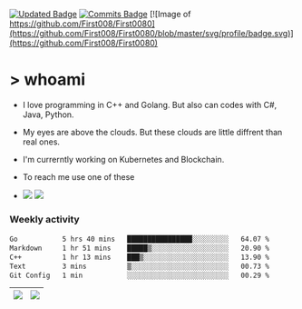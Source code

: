 [![Updated Badge](https://badges.pufler.dev/updated/First008/First008)](https://badges.pufler.dev)
[![Commits Badge](https://badges.pufler.dev/commits/monthly/First008)](https://badges.pufler.dev)
[![Image of https://github.com/First008/First0080](https://github.com/First008/First0080/blob/master/svg/profile/badge.svg)](https://github.com/First008/First0080)



<h1> > whoami </h1>

 - I love programming in C++ and Golang. But also can codes with C#, Java, Python.

 - My eyes are above the clouds. But these clouds are little diffrent than real ones.
 
 - I'm currerntly working on Kubernetes and Blockchain.

 - To reach me use one of these  

 - <a href="https://tr.linkedin.com/in/ahmet-yusuf-birinci-0650aa177" rel="nofollow"><img src="https://camo.githubusercontent.com/1ffde4ea8d2869a62cdf80282516c524e1109befc83d6339aae7a55d94ff4ae5/68747470733a2f2f696d672e736869656c64732e696f2f62616467652f2d4c696e6b6564496e2d626c61636b2e7376673f7374796c653d666f722d7468652d6261646765266c6f676f3d6c696e6b6564696e26636f6c6f72423d353535"></a> <a href="mailto:ayb84870@gmail.com"><img src="https://camo.githubusercontent.com/d8627813475689774b888084e4aebca85e1928a118533233e477c17e76420260/68747470733a2f2f696d672e736869656c64732e696f2f62616467652f656d61696c2d6331343433383f7374796c653d666f722d7468652d6261646765266c6f676f3d476d61696c266c6f676f436f6c6f723d7768697465266c696e6b3d6d61696c746f3a6675726b616e706f7274616b616c7840676d61696c2e636f6d"></a>

### Weekly activity
<!--START_SECTION:waka-->
```text
Go           5 hrs 40 mins   ████████████████░░░░░░░░░   64.07 % 
Markdown     1 hr 51 mins    █████▒░░░░░░░░░░░░░░░░░░░   20.90 % 
C++          1 hr 13 mins    ███▒░░░░░░░░░░░░░░░░░░░░░   13.90 % 
Text         3 mins          ▒░░░░░░░░░░░░░░░░░░░░░░░░   00.73 % 
Git Config   1 min           ░░░░░░░░░░░░░░░░░░░░░░░░░   00.29 % 
```
<!--END_SECTION:waka-->


|<img src="https://github-readme-stats.vercel.app/api/top-langs/?username=First008&layout=compact&theme=midnight-purple" width="410"/>|<img src="https://github-readme-stats.vercel.app/api?username=First008&show_icons=true&theme=midnight-purple"/>|
|:---:|:---:|
